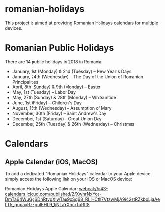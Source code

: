 # romanian-holidays
This project is aimed at providing Romanian Holidays calendars for multiple devices.

# Romanian Public Holidays
There are 14 public holidays in 2018 in Romania:
* January, 1st (Monday) & 2nd (Tuesday) – New Year's Days
* January, 24th (Wednesday) – The Day of the Union of Romanian Principalities
* April, 8th (Sunday) & 9th (Monday) – Easter
* May, 1st (Tuesday) – Labor Day
* May, 27th (Sunday) & 28th (Monday) – Whitsuntide
* June, 1st (Friday) – Children's Day
* August, 15th (Wednesday) – Assumption of Mary
* November, 30th (Friday) – Saint Andrew's Day
* December, 1st (Saturday) – Great Union Day
* December, 25th (Tuesday) & 26th (Wednesday) – Christmas

# Calendars

## Apple Calendar (iOS, MacOS)
To add a dedicated "Romanian Holidays" calendar to your Apple device simply access the following link on your iOS or MacOS device:

Romanian Holidays Apple Calendar: <webcal://p43-calendars.icloud.com/published/2/XwhrNxYos-DmTa64WuGg6DnRtvgXIwTap9xSg68_RI_HCth7VtzwMjA9i42etRZkboLjaAeLT5_gupaxRzEgulEHL9_1jNLaYXncrToRft8>
